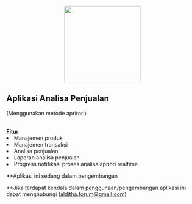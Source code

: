 <p align="center">
<img src="https://s3.jagoanstorage.com/aditia-storage/asset/logo/analisaPenjualan.png" width="200">
</p>

## Aplikasi Analisa Penjualan
(Menggunakan metode aprirori)

<br/>
<strong>Fitur</strong>
<li>Manajemen produk</li>
<li>Manajemen transaksi</li>
<li>Analisa penjualan</li>
<li>Laporan analisa penjualan</li>
<li>Progress notifikasi proses analisa apriori realtime</li>

**Aplikasi ini sedang dalam pengembangan

**Jika terdapat kendala dalam penggunaan/pengembangan aplikasi ini dapat menghubungi (alditha.forum@gmail.com)